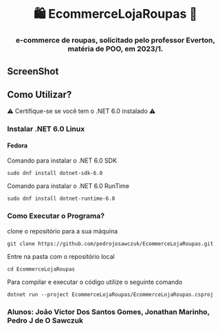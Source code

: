 <p align="center">
  <h1 align="center">🛍️ EcommerceLojaRoupas 👗<h3 align="center">e-commerce de roupas, solicitado pelo professor Everton, matéria de POO, em 2023/1.</h3>
</p>

## ScreenShot

## Como Utilizar?

⚠️ Certifique-se se você tem o .NET 6.0 instalado ⚠️

### Instalar .NET 6.0 Linux

#### Fedora

Comando para instalar o .NET 6.0 SDK

```
sudo dnf install dotnet-sdk-6.0
```

Comando para instalar o .NET 6.0 RunTime

```
sudo dnf install dotnet-runtime-6.0
```

### Como Executar o Programa?

clone o repositório para a sua máquina

```
git clone https://github.com/pedrojosawczuk/EcommerceLojaRoupas.git
```

Entre na pasta com o repositório local

```
cd EcommerceLojaRoupas
```

Para compilar e executar o código utilize o seguinte comando

```
dotnet run --project EcommerceLojaRoupas/EcommerceLojaRoupas.csproj
```

### Alunos: João Victor Dos Santos Gomes, Jonathan Marinho, Pedro J de O Sawczuk